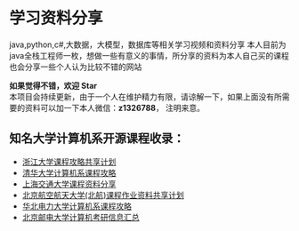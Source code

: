 # 学习资料分享
java,python,c#,大数据，大模型，数据库等相关学习视频和资料分享
本人目前为java全栈工程师一枚，想做一些有意义的事情，所分享的资料为本人自己买的课程
也会分享一些个人认为比较不错的网站

**如果觉得不错，欢迎 Star**  
本项目会持续更新，由于一个人在维护精力有限，请谅解一下，如果上面没有所需要的资料可以加一下本人微信：**z1326788**，
注明来意。


## 知名大学计算机系开源课程收录：

- [浙江大学课程攻略共享计划](https://qsctech.github.io/zju-icicles/)
- [清华大学计算机系课程攻略](https://rekcarc-tsc-uht.readthedocs.io/en/latest/)
- [上海交通大学课程资料分享](https://github.com/kxxwz/SJTU-Courses)
- [北京航空航天大学(北航)课程作业资料共享计划](https://github.com/TheBloodthirster/BUAA_Course_Sharing)
- [华北电力大学计算机系课程攻略](https://github.com/IammyselfYBX/NCEPU_CS_course)
- [北京邮电大学计算机考研信息汇总](https://ningzimu.github.io/See_you_in_BUPT/)
